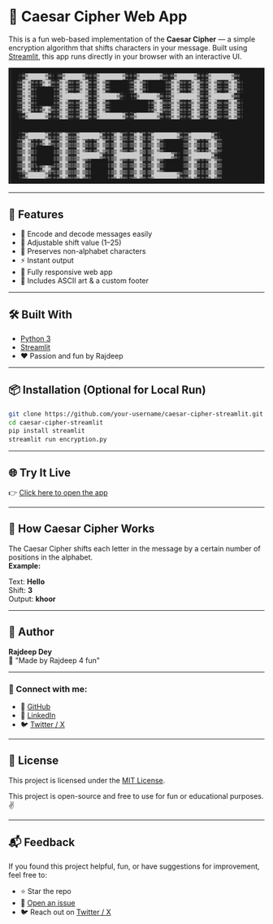 # 🔐 Caesar Cipher Web App

This is a fun web-based implementation of the **Caesar Cipher** — a simple encryption algorithm that shifts characters in your message. Built using [Streamlit](https://streamlit.io), this app runs directly in your browser with an interactive UI.

![screenshot](/screenshot/Screenshot%202025-07-16%20202252.png)

---

## 🚀 Features

- 🔄 Encode and decode messages easily  
- 🔢 Adjustable shift value (1–25)  
- 💬 Preserves non-alphabet characters  
- ⚡ Instant output  
- 📱 Fully responsive web app  
- 🎨 Includes ASCII art & a custom footer

---

## 🛠 Built With

- [Python 3](https://www.python.org/)
- [Streamlit](https://streamlit.io/)
- ❤️ Passion and fun by Rajdeep

---

## 📦 Installation (Optional for Local Run)

```bash
git clone https://github.com/your-username/caesar-cipher-streamlit.git
cd caesar-cipher-streamlit
pip install streamlit
streamlit run encryption.py
```
---
## 🌐 Try It Live

👉 [Click here to open the app](https://my-caesar-cipher-xukbxzsj338faba5tfrswn.streamlit.app/)  


---

## 🧠 How Caesar Cipher Works

The Caesar Cipher shifts each letter in the message by a certain number of positions in the alphabet.  
**Example:**

Text: **Hello**<br>
Shift: **3**<br>
Output: **khoor**


---

## 👤 Author

**Rajdeep Dey**  
💬 "Made by Rajdeep 4 fun"  

---

### 🔗 Connect with me:

- 🐙 [GitHub](https://github.com/Dey70)
- 💼 [LinkedIn](https://www.linkedin.com/in/rajdeep-dey-188784289/)
- 🐦 [Twitter / X](https://x.com/Observer_x70)


---

## 📄 License

This project is licensed under the [MIT License](LICENSE). 

This project is open-source and free to use for fun or educational purposes. ✌️

---
## 📬 Feedback

If you found this project helpful, fun, or have suggestions for improvement, feel free to:

- ⭐ Star the repo
- 🐛 [Open an issue](https://github.com/Dey70/my-caesar-cipher/issues)
- 🐦 Reach out on [Twitter / X](https://x.com/Observer_x70)